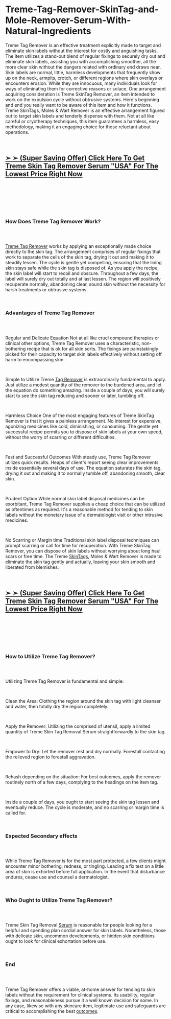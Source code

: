 # Treme-Tag-Remover-SkinTag-and-Mole-Remover-Serum-With-Natural-Ingredients
<p>Treme Tag Remover is an effective treatment explicitly made to target and eliminate skin labels without the interest for costly and anguishing tasks. The item utilizes a stand-out blend of regular fixings to securely dry out and eliminate skin labels, assisting you with accomplishing smoother, all the more clear skin without the dangers related with ordinary end draws near. Skin labels are normal, little, harmless developments that frequently show up on the neck, armpits, crotch, or different regions where skin overlays or encounters erosion. While they are innocuous, many individuals look for ways of eliminating them for corrective reasons or solace. One arrangement acquiring consideration is Treme SkinTag Remover, an item intended to work on the expulsion cycle without obtrusive systems. Here's beginning and end you really want to be aware of this item and how it functions. Treme SkinTags, Moles &amp; Wart Remover is an effective arrangement figured out to target skin labels and tenderly dispense with them. Not at all like careful or cryotherapy techniques, this item guarantees a harmless, easy methodology, making it an engaging choice for those reluctant about operations.</p>
<p>&nbsp;</p>
<h2><strong><a href="https://tremeskintagremover.com/go/order/">➢ ➢&nbsp;(Super Saving Offer) Click Here To Get Treme Skin Tag Remover Serum "USA" For The Lowest Price Right Now</a></strong></h2>
<h2>&nbsp;</h2>
<p><a href="https://tremeskintagremover.com/go/order/"><img src="https://storage.penzu.com/g/RTvm4NirhAPsc8gh" alt="" /></a></p>
<p>&nbsp;</p>
<h3><strong>How Does Treme Tag Remover Work?</strong></h3>
<h3>&nbsp;</h3>
<p><a href="https://tremeskintagremover.com/">Treme Tag Remover</a>&nbsp;works by applying an exceptionally made choice directly to the skin tag. The arrangement comprises of regular fixings that work to separate the cells of the skin tag, drying it out and making it to steadily lessen. The cycle is gentle yet compelling, ensuring that the lining skin stays safe while the skin tag is disposed of. As you apply the recipe, the skin label will start to recoil and obscure. Throughout a few days, the label will surely dry out totally and at last lessen. The region will positively recuperate normally, abandoning clear, sound skin without the necessity for harsh treatments or obtrusive systems.</p>
<p>&nbsp;</p>
<h3><strong>Advantages of Treme Tag Remover</strong></h3>
<h3>&nbsp;</h3>
<p>Regular and Delicate Equation Not at all like cruel compound therapies or clinical other options, Treme Tag Remover uses a characteristic, non-bothering recipe that is ok for all skin sorts. The fixings are painstakingly picked for their capacity to target skin labels effectively without setting off harm to encompassing skin.</p>
<p>&nbsp;</p>
<p>Simple to Utilize Treme&nbsp;<a href="https://tremetagremover.com/">Tag Remover</a>&nbsp;is extraordinarily fundamental to apply. Just utilize a modest quantity of the remover to the burdened area, and let the equation do something amazing. Inside a couple of days, you will surely start to see the skin tag reducing and sooner or later, tumbling off.</p>
<p>&nbsp;</p>
<p>Harmless Choice One of the most engaging features of Treme SkinTag Remover is that it gives a painless arrangement. No interest for expensive, agonizing medicines like cold, diminishing, or consuming. The gentle yet successful recipe permits you to dispose of skin labels at your own speed, without the worry of scarring or different difficulties.</p>
<p>&nbsp;</p>
<p>Fast and Successful Outcomes With steady use, Treme Tag Remover utilizes quick results. Heaps of client's report seeing clear improvements inside essentially several days of use. The equation saturates the skin tag, drying it out and making it to normally tumble off, abandoning smooth, clear skin.</p>
<p>&nbsp;</p>
<p>Prudent Option While normal skin label disposal medicines can be exorbitant, Treme Tag Remover supplies a cheap choice that can be utilized as oftentimes as required. It's a reasonable method for tending to skin labels without the monetary issue of a dermatologist visit or other intrusive medicines.</p>
<p>&nbsp;</p>
<p>No Scarring or Margin time Traditional skin label disposal techniques can prompt scarring or call for time for recuperation. With Treme SkinTag Remover, you can dispose of skin labels without worrying about long haul scars or free time. The Treme&nbsp;<a href="https://glyco-forte.com/">SkinTags</a>, Moles &amp; Wart Remover is made to eliminate the skin tag gently and actually, leaving your skin smooth and liberated from blemishes.</p>
<p>&nbsp;</p>
<h2><strong><a href="https://tremeskintagremover.com/go/order/">➢ ➢&nbsp;(Super Saving Offer) Click Here To Get Treme Skin Tag Remover Serum "USA" For The Lowest Price Right Now</a></strong></h2>
<h2>&nbsp;</h2>
<p><a href="https://tremeskintagremover.com/go/order/"><img src="https://storage.penzu.com/g/Crbnzopr7vgj3ydB" alt="" /></a></p>
<p>&nbsp;</p>
<h3><strong>How to Utilize Treme Tag Remover?</strong></h3>
<h3>&nbsp;</h3>
<p>Utilizing Treme Tag Remover is fundamental and simple:</p>
<p>&nbsp;</p>
<p>Clean the Area: Clothing the region around the skin tag with light cleanser and water, then totally dry the region completely.</p>
<p>&nbsp;</p>
<p>Apply the Remover: Utilizing the comprised of utensil, apply a limited quantity of Treme Skin Tag Removal Serum straightforwardly to the skin tag.</p>
<p>&nbsp;</p>
<p>Empower to Dry: Let the remover rest and dry normally. Forestall contacting the relieved region to forestall aggravation.</p>
<p>&nbsp;</p>
<p>Rehash depending on the situation: For best outcomes, apply the remover routinely north of a few days, complying to the headings on the item tag.</p>
<p>&nbsp;</p>
<p>Inside a couple of days, you ought to start seeing the skin tag lessen and eventually reduce. The cycle is moderate, and no scarring or margin time is called for.</p>
<p>&nbsp;</p>
<h3><strong>Expected Secondary effects</strong></h3>
<h3>&nbsp;</h3>
<p>While Treme Tag Remover is for the most part protected, a few clients might encounter minor bothering, redness, or tingling. Leading a fix test on a little area of skin is exhorted before full application. In the event that disturbance endures, cease use and counsel a dermatologist.</p>
<p>&nbsp;</p>
<h3><strong>Who Ought to Utilize Treme Tag Remover?</strong></h3>
<h3>&nbsp;</h3>
<p>Treme Skin Tag Removal&nbsp;<a href="https://ciaohealthcbd.com/">Serum</a>&nbsp;is reasonable for people looking for a helpful and spending plan cordial answer for skin labels. Nonetheless, those with delicate skin, uncommon developments, or hidden skin conditions ought to look for clinical exhortation before use.</p>
<p>&nbsp;</p>
<h3><strong>End</strong></h3>
<h3>&nbsp;</h3>
<p>Treme Tag Remover offers a viable, at-home answer for tending to skin labels without the requirement for clinical systems. Its usability, regular fixings, and reasonableness pursue it a well known decision for some. In any case, likewise with any skincare item, legitimate use and safeguards are critical to accomplishing the best&nbsp;<a href="https://us-sciatisoothe-us.com/">outcomes</a>.</p>

